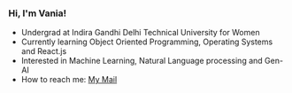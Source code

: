 ### Hi, I'm Vania!

- Undergrad at Indira Gandhi Delhi Technical University for Women
- Currently learning Object Oriented Programming, Operating Systems and React.js
- Interested in Machine Learning, Natural Language processing and Gen-AI
- How to reach me: [My Mail](vania029btdmam22@igdtuw.ac.in)
